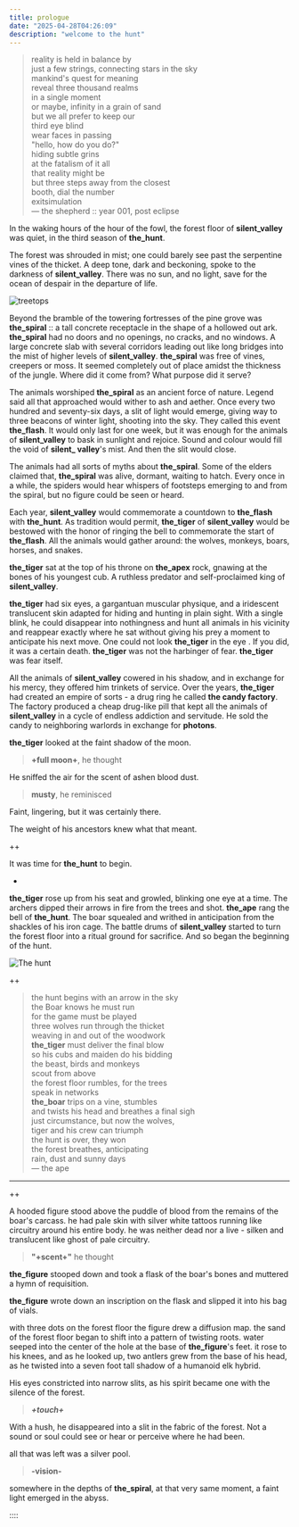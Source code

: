```yaml
---
title: prologue
date: "2025-04-28T04:26:09"
description: "welcome to the hunt"
---
```


> reality is held in balance by \
> just a few strings, connecting stars in the sky \
> mankind's quest for meaning \
> reveal three thousand realms \
> in a single moment \
> or maybe, infinity in a grain of sand \
> but we all prefer to keep our \
> third eye blind \
> wear faces in passing \
> "hello, how do you do?" \
> hiding subtle grins \
> at the fatalism of it all \
> that reality might be \
> but three steps away from the closest \
> booth, dial the number \
> exitsimulation \
> — the shepherd :: year 001, post eclipse



In the waking hours of the hour of the fowl, the forest floor of **silent_valley** was quiet, in the third season of **the_hunt**. 

The forest was shrouded in mist; one could barely see past the serpentine vines of the thicket. A deep tone, dark and beckoning, spoke to the darkness of **silent_valley**. There was no sun, and no light, save for the ocean of despair in the departure of life.


![treetops](./treetops.png)



Beyond the bramble of the towering fortresses of the pine grove was **the_spiral** :: a tall concrete receptacle in the shape of a hollowed out ark. **the_spiral** had no doors and no openings, no cracks, and no windows. A large concrete slab with several corridors leading out like long bridges into the mist of higher levels of **silent_valley**. **the_spiral** was free of vines, creepers or moss. It seemed completely out of place amidst the thickness of the jungle. Where did it come from? What purpose did it serve?

The animals worshiped **the_spiral** as an ancient force of nature. Legend said all that approached would wither to ash and aether. Once every two hundred and seventy-six days, a slit of light would emerge, giving way to three beacons of winter light, shooting into the sky. They called this event **the_flash**. It would only last for one week, but it was enough for the animals of **silent_valley** to bask in sunlight and rejoice. Sound and colour would fill the void of **silent_ valley**'s mist. And then the slit would close. 



The animals had all sorts of myths about **the_spiral**. Some of the elders claimed that, **the_spiral** was alive, dormant, waiting to hatch. Every once in a while, the spiders would hear whispers of footsteps emerging to and from the spiral, but no figure could be seen or heard.



Each year, **silent_valley** would commemorate a countdown to **the_flash** with **the_hunt**. As tradition would permit, **the_tiger** of **silent_valley** would be bestowed with the honor of ringing the bell to commemorate the start of **the_flash**. All the animals would gather around: the wolves, monkeys, boars, horses, and snakes.



****the_tiger**** sat at the top of his throne on **the_apex** rock, gnawing at the bones of his youngest cub. A ruthless predator and self-proclaimed king of **silent_valley**. 

**the_tiger** had six eyes, a gargantuan muscular physique, and a iridescent translucent skin adapted for hiding and hunting in plain sight. With a single blink, he could disappear into nothingness and hunt all animals in his vicinity and reappear exactly where he sat without giving his prey a moment to anticipate his next move. One could not look **the_tiger** in the eye . If you did, it was a certain death. **the_tiger** was not the harbinger of fear. **the_tiger** was fear itself.



All the animals of **silent_valley** cowered in his shadow, and in exchange for his mercy, they offered him trinkets of service. Over the years, **the_tiger** had created an empire of sorts - a drug ring he called **the candy factory**. The factory produced a cheap drug-like pill that kept all the animals of **silent_valley** in a cycle of endless addiction and servitude. He sold the candy to neighboring warlords in exchange for **photons**.



**the_tiger** looked at the faint shadow of the moon.

> **+full moon+**, he thought

He sniffed the air for the scent of ashen blood dust. 

> **musty**, he reminisced

Faint, lingering, but it was certainly there. 

The weight of his ancestors knew what that meant.

++

It was time for **the_hunt** to begin.

+

**the_tiger** rose up from his seat and growled, blinking one eye at a time. The archers dipped their arrows in fire from the trees and shot. **the_ape** rang the bell of **the_hunt**. The boar squealed and writhed in anticipation from the shackles of his iron cage. The battle drums of **silent_valley** started to turn the forest floor into a ritual ground for sacrifice. And so began the beginning of the hunt.

![The hunt](./the-hunt.png)

++

> the hunt begins with an arrow in the sky \
> the Boar knows he must run \
> for the game must be played \
> three wolves run through the thicket \
> weaving in and out of the woodwork \
> **the_tiger** must deliver the final blow \
> so his cubs and maiden do his bidding \
> the beast, birds and monkeys \
> scout from above \
> the forest floor rumbles, for the trees \
> speak in networks \
> **the_boar** trips on a vine, stumbles \
> and twists his head and breathes a final sigh \
> just circumstance, but now the wolves, \
> tiger and his crew can triumph \
> the hunt is over, they won \
> the forest breathes, anticipating \
> rain, dust and sunny days \
> — the ape

---

++

A hooded figure stood above the puddle of blood from the remains of the boar's carcass. he had pale skin with silver white tattoos running like circuitry around his entire body. he was neither dead nor a live - silken and translucent like ghost of pale circuitry. 

>  **"+scent+"** he thought

**the_figure** stooped down and took a flask of the boar's bones and muttered a hymn of requisition.

**the_figure** wrote down an inscription on the flask and slipped it into his bag of vials. 

with three dots on the forest floor the figure drew a diffusion map. the sand of the forest floor began to shift into a pattern of twisting roots. water seeped into the center of the hole at the base of **the_figure**'s feet. it rose to his knees, and as he looked up, two antlers grew from the base of his head, as he twisted into a seven foot tall shadow of a humanoid elk hybrid. 

His eyes constricted into narrow slits, as his spirit became one with the silence of the forest.

> ***+touch+***

With a hush, he disappeared into a slit in the fabric of the forest. Not a sound or soul could see or hear or perceive where he had been.

all that was left was a silver pool.

> **-vision-**

somewhere in the depths of **the_spiral**, at that very same moment, a faint light emerged in the abyss.

::::
